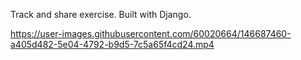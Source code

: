 Track and share exercise. Built with Django.

https://user-images.githubusercontent.com/60020664/146687460-a405d482-5e04-4792-b9d5-7c5a65f4cd24.mp4
